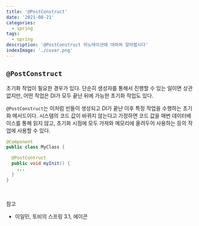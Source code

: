 ```yaml
---
title: '@PostConstruct'
date: '2021-08-21'
categories:
  - spring
tags:
  - spring
description: '@PostConstruct 어노테이션에 대하여 알아봅시다'
indexImage: './cover.png'
---
```


## ```@PostConstruct```  

초기화 작업이 필요한 경우가 있다. 
단순히 생성자를 통해서 진행할 수 있는 일이면 상관 없지만, 어떤 작업은 DI가 모두 끝난 뒤에 가능한 초기화 작업도 있다. 

```@PostConstruct```는 이처럼 빈들이 생성되고 DI가 끝난 이후 특정 작업을 수행하는 초기화 메서드이다. 
시스템의 코드 값이 바뀌지 않는다고 가정하면 코드 값을 매번 데이터베이스를 통해 읽지 않고, 초기화 시점에 모두 가져와 메모리에 올려두어 사용하는 등의 작업에 사용할 수 있다. 

``` java
@Component
public class MyClass {

  @PostContruct
  public void myInit() {
    ...
  }
}
```

<br/>

참고
- 이일민, 토비의 스프링 3.1, 에이콘